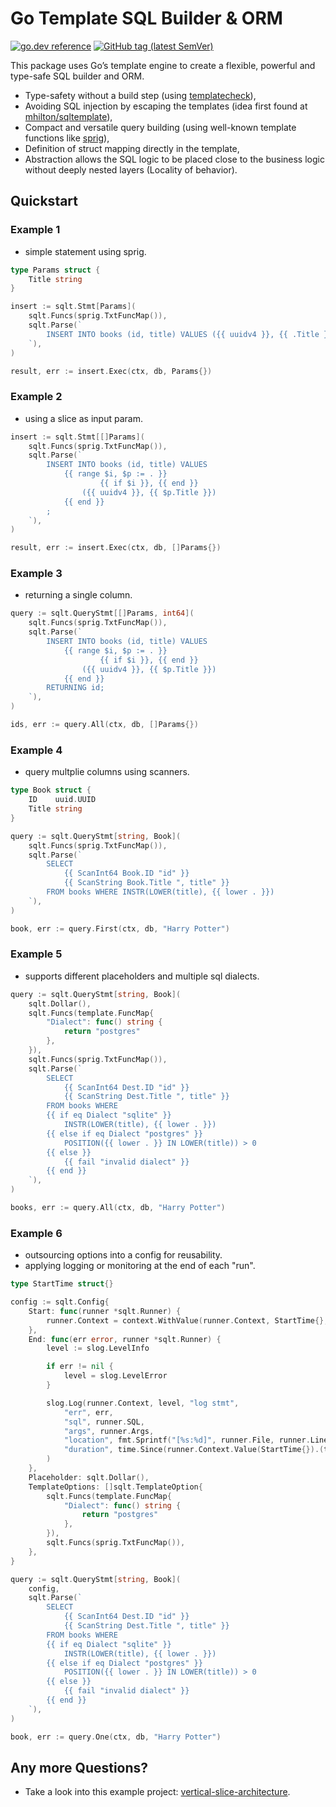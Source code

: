 # Go Template SQL Builder & ORM

[![go.dev reference](https://img.shields.io/badge/go.dev-reference-007d9c?logo=go&logoColor=white)](https://pkg.go.dev/github.com/wroge/sqlt)
[![GitHub tag (latest SemVer)](https://img.shields.io/github/tag/wroge/sqlt.svg?style=social)](https://github.com/wroge/sqlt/tags)

This package uses Go’s template engine to create a flexible, powerful and type-safe SQL builder and ORM.

- Type-safety without a build step (using [templatecheck](https://github.com/jba/templatecheck)),
- Avoiding SQL injection by escaping the templates (idea first found at [mhilton/sqltemplate](https://github.com/mhilton/sqltemplate)),
- Compact and versatile query building (using well-known template functions like [sprig](https://masterminds.github.io/sprig/)),
- Definition of struct mapping directly in the template,
- Abstraction allows the SQL logic to be placed close to the business logic without deeply nested layers (Locality of behavior).

## Quickstart

### Example 1

- simple statement using sprig.

```go
type Params struct {
	Title string
}

insert := sqlt.Stmt[Params](
	sqlt.Funcs(sprig.TxtFuncMap()),
	sqlt.Parse(`
		INSERT INTO books (id, title) VALUES ({{ uuidv4 }}, {{ .Title }});
	`),
)

result, err := insert.Exec(ctx, db, Params{})
```

### Example 2

- using a slice as input param.

```go
insert := sqlt.Stmt[[]Params](
	sqlt.Funcs(sprig.TxtFuncMap()),
	sqlt.Parse(`
		INSERT INTO books (id, title) VALUES
			{{ range $i, $p := . }} 
					{{ if $i }}, {{ end }}
				({{ uuidv4 }}, {{ $p.Title }})
			{{ end }}
		;
	`),
)

result, err := insert.Exec(ctx, db, []Params{})
```

### Example 3

- returning a single column.

```go
query := sqlt.QueryStmt[[]Params, int64](
	sqlt.Funcs(sprig.TxtFuncMap()),
	sqlt.Parse(`
		INSERT INTO books (id, title) VALUES
			{{ range $i, $p := . }} 
					{{ if $i }}, {{ end }}
				({{ uuidv4 }}, {{ $p.Title }})
			{{ end }}
		RETURNING id;
	`),
)

ids, err := query.All(ctx, db, []Params{})
```

### Example 4

- query multplie columns using scanners.

```go
type Book struct {
	ID    uuid.UUID
	Title string
}

query := sqlt.QueryStmt[string, Book](
	sqlt.Funcs(sprig.TxtFuncMap()),
	sqlt.Parse(`
		SELECT
			{{ ScanInt64 Book.ID "id" }}
			{{ ScanString Book.Title ", title" }}
		FROM books WHERE INSTR(LOWER(title), {{ lower . }}) 
	`),
)

book, err := query.First(ctx, db, "Harry Potter")
```

### Example 5

- supports different placeholders and multiple sql dialects.

```go
query := sqlt.QueryStmt[string, Book](
	sqlt.Dollar(),
	sqlt.Funcs(template.FuncMap{
		"Dialect": func() string {
			return "postgres"
		},
	}),
	sqlt.Funcs(sprig.TxtFuncMap()),
	sqlt.Parse(`
		SELECT
			{{ ScanInt64 Dest.ID "id" }}
			{{ ScanString Dest.Title ", title" }}
		FROM books WHERE
		{{ if eq Dialect "sqlite" }}
			INSTR(LOWER(title), {{ lower . }})
		{{ else if eq Dialect "postgres" }}
			POSITION({{ lower . }} IN LOWER(title)) > 0
		{{ else }}
			{{ fail "invalid dialect" }}
		{{ end }}
	`),
)

books, err := query.All(ctx, db, "Harry Potter")
```

### Example 6

- outsourcing options into a config for reusability.
- applying logging or monitoring at the end of each "run".

```go
type StartTime struct{}

config := sqlt.Config{
	Start: func(runner *sqlt.Runner) {
		runner.Context = context.WithValue(runner.Context, StartTime{}, time.Now())
	},
	End: func(err error, runner *sqlt.Runner) {
		level := slog.LevelInfo

		if err != nil {
			level = slog.LevelError
		}

		slog.Log(runner.Context, level, "log stmt",
			"err", err,
			"sql", runner.SQL,
			"args", runner.Args,
			"location", fmt.Sprintf("[%s:%d]", runner.File, runner.Line),
			"duration", time.Since(runner.Context.Value(StartTime{}).(time.Time)),
		)
	},
	Placeholder: sqlt.Dollar(),
	TemplateOptions: []sqlt.TemplateOption{
		sqlt.Funcs(template.FuncMap{
			"Dialect": func() string {
				return "postgres"
			},
		}),
		sqlt.Funcs(sprig.TxtFuncMap()),
	},
}

query := sqlt.QueryStmt[string, Book](
	config,
	sqlt.Parse(`
		SELECT
			{{ ScanInt64 Dest.ID "id" }}
			{{ ScanString Dest.Title ", title" }}
		FROM books WHERE
		{{ if eq Dialect "sqlite" }}
			INSTR(LOWER(title), {{ lower . }})
		{{ else if eq Dialect "postgres" }}
			POSITION({{ lower . }} IN LOWER(title)) > 0
		{{ else }}
			{{ fail "invalid dialect" }}
		{{ end }}
	`),
)

book, err := query.One(ctx, db, "Harry Potter")
```

## Any more Questions?

- Take a look into this example project: [vertical-slice-architecture](https://github.com/wroge/vertical-slice-architecture).
